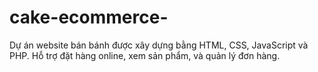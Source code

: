 # cake-ecommerce-
 Dự án website bán bánh được xây dựng bằng HTML, CSS, JavaScript và PHP. Hỗ trợ đặt hàng online, xem sản phẩm, và quản lý đơn hàng.
